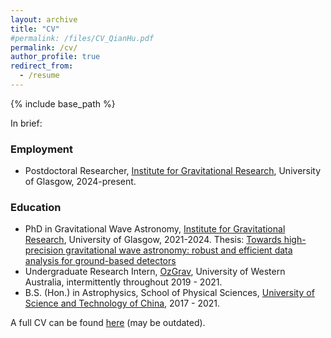 ```yaml
---
layout: archive
title: "CV"
#permalink: /files/CV_QianHu.pdf
permalink: /cv/
author_profile: true
redirect_from:
  - /resume
---
```


{% include base_path %}

In brief: 

### Employment

* Postdoctoral Researcher, [Institute for Gravitational Research](http://www.physics.gla.ac.uk/igr/index.php), University of Glasgow, 2024-present. 

### Education

* PhD in Gravitational Wave Astronomy, [Institute for Gravitational Research](http://www.physics.gla.ac.uk/igr/index.php), University of Glasgow, 2021-2024. Thesis: [Towards high-precision gravitational wave astronomy: robust and efficient data analysis for ground-based detectors](https://theses.gla.ac.uk/84751/)
* Undergraduate Research Intern, [OzGrav](https://www.gravity.uwa.edu.au), University of Western Australia, intermittently throughout 2019 - 2021.
* B.S. (Hon.) in Astrophysics, School of Physical Sciences, [University of Science and Technology of China](http://en.ustc.edu.cn), 2017 - 2021.


A full CV can be found [here](../files/CV_QianHu.pdf) (may be outdated).
